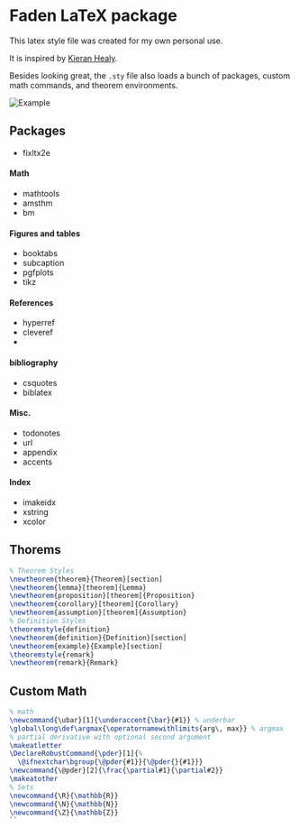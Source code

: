 
# Faden LaTeX package
This latex style file was created for my own personal use. 

It is inspired by [Kieran Healy](http://kieranhealy.org/).

Besides looking great, the `.sty` file also loads a bunch of packages, custom math commands, and theorem environments.

![Example](https://www.dropbox.com/s/vt6s6ow3e4vu9hc/latexpackage1.png?dl=1 "Example")

## Packages

- fixltx2e  

#### Math

- mathtools                 
- amsthm                    
- bm     

#### Figures and tables

- booktabs                  
- subcaption                
- pgfplots
- tikz 

#### References

- hyperref                  
- cleveref     
-
#### bibliography

- csquotes
- biblatex

#### Misc.

- todonotes           
- url                       
- appendix              
- accents 

#### Index

- imakeidx                
- xstring
- xcolor

## Thorems

```latex
% Theorem Styles
\newtheorem{theorem}{Theorem}[section]
\newtheorem{lemma}[theorem]{Lemma}
\newtheorem{proposition}[theorem]{Proposition}
\newtheorem{corollary}[theorem]{Corollary}
\newtheorem{assumption}[theorem]{Assumption}
% Definition Styles
\theoremstyle{definition}
\newtheorem{definition}{Definition}[section]
\newtheorem{example}{Example}[section]
\theoremstyle{remark}
\newtheorem{remark}{Remark}
```

## Custom Math

```latex
% math
\newcommand{\ubar}[1]{\underaccent{\bar}{#1}} % underbar
\global\long\def\argmax{\operatornamewithlimits{arg\, max}} % argmax
% partial derivative with optional second argument
\makeatletter
\DeclareRobustCommand{\pder}[1]{%
  \@ifnextchar\bgroup{\@pder{#1}}{\@pder{}{#1}}}
\newcommand{\@pder}[2]{\frac{\partial#1}{\partial#2}}
\makeatother
% Sets
\newcommand{\R}{\mathbb{R}}
\newcommand{\N}{\mathbb{N}}
\newcommand{\Z}{\mathbb{Z}}
``
